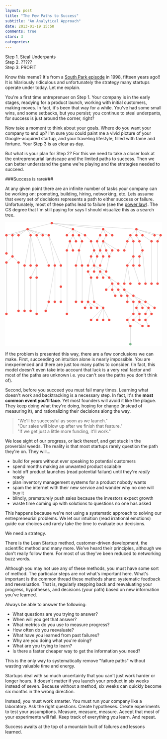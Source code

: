 ```yaml
---
layout: post
title: "The Few Paths to Success"
subtitle: "An Analytical Approach"
date: 2013-01-19 15:50
comments: true
stars: 3
categories: 
---
```


Step 1. Steal Underpants <br>
Step 2. ????? <br>
Step 3. PROFIT

Know this meme? It's from a <a href="http://www.youtube.com/watch?v=tO5sxLapAts">South Park episode</a> in 1998, fifteen years ago!! It is hilariously ridiculous and unfortunately the strategy many startups operate under today. Let me explain.

You're a first time entreprenuer on Step 1. Your company is in the early stages, readying for a product launch, working with initial customers, making moves. In fact, it's been that way for a while. You've had some small wins, and some setbacks, but you persist; you continue to steal underpants, for success is just around the corner, right?

Now take a moment to think about your goals. Where do you want your company to end up? I'm sure you could paint me a vivid picture of your Google-acquired startup, and your traveling lifestyle, filled with fame and fortune. Your Step 3 is as clear as day. 

But what is your plan for Step 2? For this we need to take a closer look at the entrepreneurial landscape and the limited paths to success. Then we can better understand the game we're playing and the strategies needed to succeed.

###Success is rare###

At any given point there are an infinite number of tasks your company can be working on: promoting, building, hiring, networking, etc. Lets assume that every set of decisions represents a path to either success or failure. Unfortunately, most of these paths lead to failure (see the <a href="http://en.wikipedia.org/wiki/Power_law">power law</a>). The CS degree that I'm still paying for says I should visualize this as a search tree.

<img src="/images/blog/paths-to-success-graph.png" />

If the problem is presented this way, there are a few conclusions we can make. First, succeeding on intuition alone is nearly impossible. You are inexperienced and there are just too many paths to consider. (In fact, this model doesn't even take into account that luck is a very real factor and most of the paths are unknown i.e. you can't see the paths you don't think of).

Second, before you succeed you must fail many times. Learning what doesn't work and backtracking is a necessary step. In fact, it's the __most common event you'll face__. Yet most founders will avoid it like the plague. They keep doing what they're doing, hoping for change (instead of measuring it), and rationalizing their decisions along the way.

>"We'll be successful as soon as we launch."<br>"Our sales will blow up after we finish that feature."<br>"If we get just a little more funding, it'll work."

We lose sight of our progress, or lack thereof, and get stuck in the proverbial weeds. The reality is that most startups rarely question the path they're on. They will...

   * build for years without ever speaking to potential customers 
   * spend months making an unwanted product scalable
   * hold off product launches (read potential failure) until they're _really_ ready
   * plan inventory management systems for a product nobody wants
   * spam the internet with their new service and wonder why no one will buy it
   * blindly, prematurely push sales because the investors expect growth
   * waste time coming up with solutions to questions no one has asked

This happens because we're not using a systematic approach to solving our entrepreneurial problems. We let our intuition (read irrational emotions) guide our choices and rarely take the time to evaluate our decisions. 

We need a strategy.

There is the Lean Startup method, customer-driven development, the scientific method and many more. We've heard their principles, although we don't really follow them. For most of us they've been reduced to networking buzz words.

Although you may not use any of these methods, you must have some sort of method. The particular steps are not what's important here. What's important is the common thread these methods share: systematic feedback and reevaluation. That is, regularly stepping back and reevaluating your progress, hypotheses, and decisions (your path) based on new information you've learned. 

Always be able to answer the following:

   * What questions are you trying to answer?
   * When will you get that answer?
   * What metrics do you use to measure progress?
   * How often do you reevaluate?
   * What have you learned from past failures?
   * Why are you doing what you're doing? 
   * What are you trying to learn? 
   * Is there a faster cheaper way to get the information you need?

This is the only way to systematically remove "failure paths" without wasting valuable time and energy. 

Startups deal with so much uncertainty that you can't just work harder or longer hours. It doesn't matter if you launch your product in six weeks instead of seven. Because without a method, six weeks can quickly become six months in the wrong direction.

Instead, you must work smarter. You must run your company like a laboratory. Ask the right questions. Create hypotheses. Create experiments to test your assumptions. Measure, measure, measure. Accept that most of your experiments will fail. Keep track of everything you learn. And repeat.

Success awaits at the top of a mountain built of failures and lessons learned.

